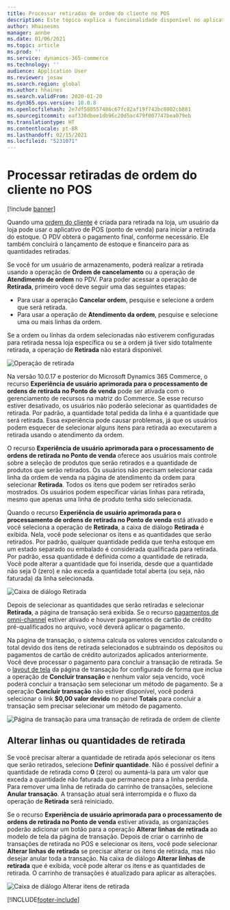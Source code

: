 ```yaml
---
title: Processar retiradas de ordem do cliente no POS
description: Este tópico explica a funcionalidade disponível no aplicativo de PDV (ponto de venda) para processar retiradas de ordem do cliente.
author: Hhainesms
manager: annbe
ms.date: 01/06/2021
ms.topic: article
ms.prod: ''
ms.service: dynamics-365-commerce
ms.technology: ''
audience: Application User
ms.reviewer: josaw
ms.search.region: global
ms.author: hhaines
ms.search.validFrom: 2020-01-20
ms.dyn365.ops.version: 10.0.8
ms.openlocfilehash: 2e7df580557486c67fc82af19f742bc8002cb881
ms.sourcegitcommit: eaf330dbee1db96c20d5ac479f007747bea079eb
ms.translationtype: HT
ms.contentlocale: pt-BR
ms.lasthandoff: 02/15/2021
ms.locfileid: "5231071"
---
```

# <a name="process-customer-order-pickups-in-pos"></a>Processar retiradas de ordem do cliente no POS

[!include [banner](includes/banner.md)]

Quando uma [ordem do cliente](customer-orders-overview.md) é criada para retirada na loja, um usuário da loja pode usar o aplicativo de POS (ponto de venda) para iniciar a retirada do estoque. O PDV obterá o pagamento final, conforme necessário. Ele também concluirá o lançamento de estoque e financeiro para as quantidades retiradas.

Se você for um usuário de armazenamento, poderá realizar a retirada usando a operação de **Ordem de cancelamento** ou a operação de **Atendimento de ordem** no PDV. Para poder acessar a operação de **Retirada**, primeiro você deve seguir uma das seguintes etapas:

- Para usar a operação **Cancelar ordem**, pesquise e selecione a ordem que será retirada.
- Para usar a operação de **Atendimento da ordem**, pesquise e selecione uma ou mais linhas da ordem.

Se a ordem ou linhas da ordem selecionadas não estiverem configuradas para retirada nessa loja específica ou se a ordem já tiver sido totalmente retirada, a operação de **Retirada** não estará disponível.

![Operação de retirada](media/pickupoperation.png)

Na versão 10.0.17 e posterior do Microsoft Dynamics 365 Commerce, o recurso **Experiência de usuário aprimorada para o processamento de ordens de retirada no Ponto de venda** pode ser ativada com o gerenciamento de recursos na matriz do Commerce. Se esse recurso estiver desativado, os usuários não poderão selecionar as quantidades de retirada. Por padrão, a quantidade total pedida da linha é a quantidade que será retirada. Essa experiência pode causar problemas, já que os usuários podem esquecer de selecionar alguns itens para retirada ao executarem a retirada usando o atendimento da ordem.

O recurso **Experiência de usuário aprimorada para o processamento de ordens de retirada no Ponto de venda** oferece aos usuários mais controle sobre a seleção de produtos que serão retirados e a quantidade de produtos que serão retirados. Os usuários não precisam selecionar cada linha da ordem de venda na página de atendimento da ordem para selecionar **Retirada**. Todos os itens que podem ser retirados serão mostrados. Os usuários podem especificar várias linhas para retirada, mesmo que apenas uma linha de produto tenha sido selecionada.

Quando o recurso **Experiência de usuário aprimorada para o processamento de ordens de retirada no Ponto de venda** está ativado e você seleciona a operação de **Retirada**, a caixa de diálogo **Retirada** é exibida. Nela, você pode selecionar os itens e as quantidades que serão retirados. Por padrão, qualquer quantidade pedida que tenha estoque em um estado separado ou embalado é considerada qualificada para retirada. Por padrão, essa quantidade é definida como a quantidade de retirada. Você pode alterar a quantidade que foi inserida, desde que a quantidade não seja 0 (zero) e não exceda a quantidade total aberta (ou seja, não faturada) da linha selecionada.

![Caixa de diálogo Retirada](media/pickupselect.png)

Depois de selecionar as quantidades que serão retiradas e selecionar **Retirada**, a página de transação será exibida. Se o recurso [pagamentos de omni-channel](omni-channel-payments.md) estiver ativado e houver pagamentos de cartão de crédito pré-qualificados no arquivo, você deverá aplicar o pagamento.

Na página de transação, o sistema calcula os valores vencidos calculando o total devido dos itens de retirada selecionados e subtraindo os depósitos ou pagamentos de cartão de crédito autorizados aplicados anteriormente. Você deve processar o pagamento para concluir a transação de retirada. Se o [layout de tela](pos-screen-layouts.md) da página de transação for configurado de forma que inclua a operação de **Concluir transação** e nenhum valor seja vencido, você poderá concluir a transação sem selecionar um método de pagamento. Se a operação **Concluir transação** não estiver disponível, você poderá selecionar o link **$0,00 valor devido** no painel **Totais** para concluir a transação sem precisar selecionar um método de pagamento.

![Página de transação para uma transação de retirada de ordem de cliente](media/pickupcart.png)

## <a name="changing-pickup-lines-or-quantities"></a>Alterar linhas ou quantidades de retirada

Se você precisar alterar a quantidade de retirada após selecionar os itens que serão retirados, selecione **Definir quantidade**. Não é possível definir a quantidade de retirada como **0** (zero) ou aumentá-la para um valor que exceda a quantidade não faturada que permanece para a linha perdida. Para remover uma linha de retirada do carrinho de transações, selecione **Anular transação**. A transação atual será interrompida e o fluxo da operação de **Retirada** será reiniciado.

Se o recurso **Experiência de usuário aprimorada para o processamento de ordens de retirada no Ponto de venda** estiver ativada, as organizações poderão adicionar um botão para a operação **Alterar linhas de retirada** ao modelo de tela da página de transação. Depois de criar o carrinho de transações de retirada no POS e selecionar os itens, você pode selecionar **Alterar linhas de retirada** se precisar alterar os itens de retirada, mas não desejar anular toda a transação. Na caixa de diálogo **Alterar linhas de retirada** que é exibida, você pode alterar os itens e as quantidades de retirada. O carrinho de transações é atualizado para aplicar as alterações.

![Caixa de diálogo Alterar itens de retirada](media/pickupchange.png)


[!INCLUDE[footer-include](../includes/footer-banner.md)]